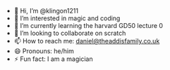 - 👋 Hi, I’m @klingon1211
- 👀 I’m interested in magic and coding
- 🌱 I’m currently learning the harvard GD50 lecture 0
- 💞️ I’m looking to collaborate on scratch
- 📫 How to reach me: daniel@theaddisfamily.co.uk
- 😄 Pronouns: he/him
- ⚡ Fun fact: I am a magician
  
<!---
klingon1211/klingon1211 is a ✨ special ✨ repository because its `README.md` (this file) appears on your GitHub profile.
You can click the Preview link to take a look at your changes.
--->
